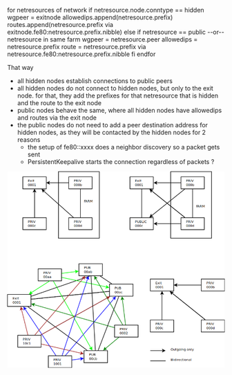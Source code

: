 for netresources of network
  if netresource.node.conntype == hidden 
     wgpeer = exitnode
     allowedips.append(netresource.prefix)
     routes.append(netresource.prefix via exitnode.fe80:netresource.prefix.nibble)
  else if netresource == public --or-- netresource in same farm 
     wgpeer = netresource.peer
     allowedips = netresource.prefix
     route = netresource.prefix via netresource.fe80:netresource.prefix.nibble
  fi
endfor

That way
  - all hidden nodes establish connections to public peers
  - all hidden nodes do not connect to hidden nodes, but only to the exit node.
  for that, they add the prefixes for that netresource that is hidden and the route to 
  the exit node
  - public nodes behave the same, where all hidden nodes have allowedips 
  and routes via the exit node
  - the public nodes do not need to add a peer destination address for hidden nodes,
  as they will be contacted by the hidden nodes for 2 reasons
    - the setup of fe80::xxxx does a neighbor discovery so a packet gets sent
    - PersistentKeepalive starts the connection regardless of packets ?


![a little drawing ;-) ](HIDDEN-PUBLIC.png)
